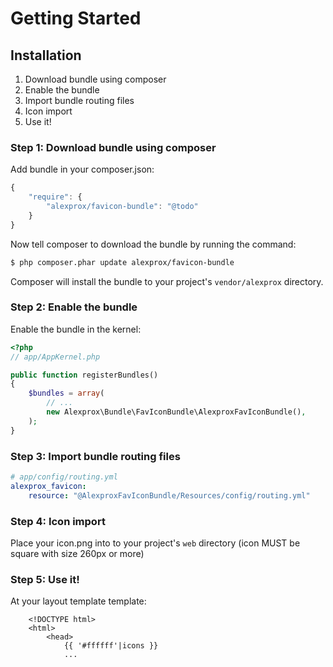 Getting Started
==================================

## Installation

1. Download bundle using composer
2. Enable the bundle
3. Import bundle routing files
4. Icon import
5. Use it!

### Step 1: Download bundle using composer

Add bundle in your composer.json:

```js
{
    "require": {
        "alexprox/favicon-bundle": "@todo"
    }
}
```

Now tell composer to download the bundle by running the command:

``` bash
$ php composer.phar update alexprox/favicon-bundle
```

Composer will install the bundle to your project's `vendor/alexprox` directory.

### Step 2: Enable the bundle

Enable the bundle in the kernel:

``` php
<?php
// app/AppKernel.php

public function registerBundles()
{
    $bundles = array(
        // ...
        new Alexprox\Bundle\FavIconBundle\AlexproxFavIconBundle(),
    );
}
```

### Step 3: Import bundle routing files

``` yaml
# app/config/routing.yml
alexprox_favicon:
    resource: "@AlexproxFavIconBundle/Resources/config/routing.yml"

```

### Step 4: Icon import

Place your icon.png into to your project's `web` directory
(icon MUST be square with size 260px or more)

### Step 5: Use it!

At your layout template template:

``` twig
    <!DOCTYPE html>
    <html>
        <head>
            {{ '#ffffff'|icons }}
            ...

```
